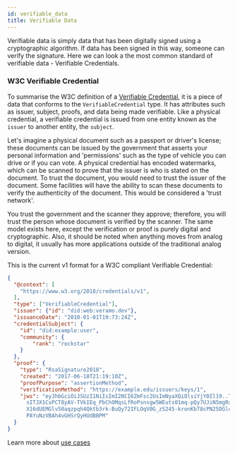 ```yaml
---
id: verifiable_data
title: Verifiable Data
---
```


Verifiable data is simply data that has been digitally signed using a cryptographic algorithm. If data has been signed in this way, someone can verify the signature. Here we can look a the most common standard of verifiable data - Verifiable Credentials.

### W3C Verifiable Credential

To summarise the W3C definition of a [Verifiable Credential](https://www.w3.org/TR/vc-data-model/#what-is-a-verifiable-credential), it is a piece of data that conforms to the `VerifiableCredential` type. It has attributes such as issuer, subject, proofs, and data being made verifiable. Like a physical credential, a verifiable credential is issued from one entity known as the `issuer` to another entity, the `subject`.

Let's imagine a physical document such as a passport or driver's license; these documents can be issued by the government that asserts your personal information and 'permissions' such as the type of vehicle you can drive or if you can vote. A physical credential has encoded watermarks, which can be scanned to prove that the issuer is who is stated on the document. To trust the document, you would need to trust the issuer of the document. Some facilities will have the ability to scan these documents to verify the authenticity of the document. This would be considered a 'trust network'.

You trust the government and the scanner they approve; therefore, you will trust the person whose document is verified by the scanner. The same model exists here, except the verification or proof is purely digital and cryptographic. Also, it should be noted when anything moves from analog to digital, it usually has more applications outside of the traditional analog version.

This is the current v1 format for a W3C compliant Verifiable Credential:

```json
{
  "@context": [
    "https://www.w3.org/2018/credentials/v1",
  ],
  "type": ["VerifiableCredential"],
  "issuer": {"id": "did:web:veramo.dev"},
  "issuanceDate": "2010-01-01T19:73:24Z",
  "credentialSubject": {
    "id": "did:example:user",
    "community": {
        "rank": "rockstar"
    }
  },
  "proof": {
    "type": "RsaSignature2018",
    "created": "2017-06-18T21:19:10Z",
    "proofPurpose": "assertionMethod",
    "verificationMethod": "https://example.edu/issuers/keys/1",
    "jws": "eyJhbGciOiJSUzI1NiIsImI2NCI6ZmFsc2UsImNyaXQiOlsiYjY0Il19..TCYt5X
      sITJX1CxPCT8yAV-TVkIEq_PbChOMqsLfRoPsnsgw5WEuts01mq-pQy7UJiN5mgRxD-WUc
      X16dUEMGlv50aqzpqh4Qktb3rk-BuQy72IFLOqV0G_zS245-kronKb78cPN25DGlcTwLtj
      PAYuNzVBAh4vGHSrQyHUdBBPM"
  }
}
```

Learn more about [use cases](/docs/)
